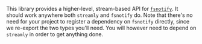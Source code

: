 This library provides a higher-level, stream-based API for [`fsnotify`](https://hackage.haskell.org/package/fsnotify). It should work anywhere both `streamly` and `fsnotify` do. Note that there's no need for your project to register a dependency on `fsnotify` directly, since we re-export the two types you'll need. You will however need to depend on `streamly` in order to get anything done.

